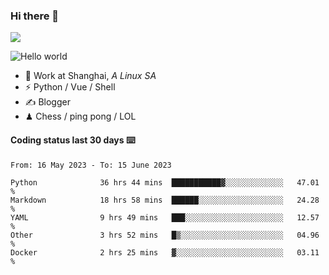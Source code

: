 ### Hi there 👋
![](https://komarev.com/ghpvc/?username=Xuhandsome)


<img src="https://github-readme-stats.vercel.app/api?username=XuHandsome&show_icons=true&theme=merko" alt="Hello world">

<br/>

- 🍻  Work at Shanghai, _A Linux SA_
- ⚡  Python / Vue / Shell
- ✍️  Blogger
- ♟  Chess / ping pong / LOL

#### Coding status last 30 days ⌨️

<!--START_SECTION:waka-->

```text
From: 16 May 2023 - To: 15 June 2023

Python              36 hrs 44 mins  ███████████▓░░░░░░░░░░░░░   47.01 %
Markdown            18 hrs 58 mins  ██████░░░░░░░░░░░░░░░░░░░   24.28 %
YAML                9 hrs 49 mins   ███░░░░░░░░░░░░░░░░░░░░░░   12.57 %
Other               3 hrs 52 mins   █▒░░░░░░░░░░░░░░░░░░░░░░░   04.96 %
Docker              2 hrs 25 mins   ▓░░░░░░░░░░░░░░░░░░░░░░░░   03.11 %
```

<!--END_SECTION:waka-->
